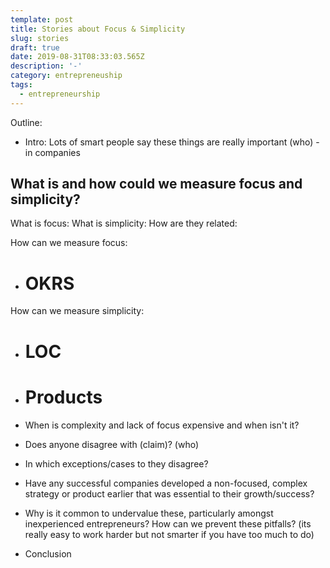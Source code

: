 ```yaml
---
template: post
title: Stories about Focus & Simplicity
slug: stories
draft: true
date: 2019-08-31T08:33:03.565Z
description: '-'
category: entrepreneuship
tags:
  - entrepreneurship
---
```

Outline: 

- Intro: Lots of smart people say these things are really important (who) - in companies

## What is and how could we measure focus and simplicity?

What is focus:
What is simplicity:
How are they related:

How can we measure focus:
- # OKRS

How can we measure simplicity:
- # LOC
- # Products

- When is complexity and lack of focus expensive and when isn't it?
- Does anyone disagree with (claim)? (who)
- In which exceptions/cases to they disagree?
- Have any successful companies developed a non-focused, complex strategy or product earlier that was essential to their growth/success?
- Why is it common to undervalue these, particularly amongst inexperienced entrepreneurs? How can we prevent these pitfalls? (its really easy to work harder but not smarter if you have too much to do)
- Conclusion
